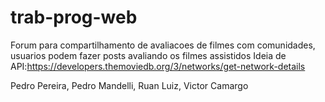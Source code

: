 # trab-prog-web

Forum para compartilhamento de avaliacoes de filmes com comunidades, usuarios podem fazer posts avaliando os filmes assistidos
Ideia de API:https://developers.themoviedb.org/3/networks/get-network-details

Pedro Pereira, Pedro Mandelli, Ruan Luiz, Victor Camargo
